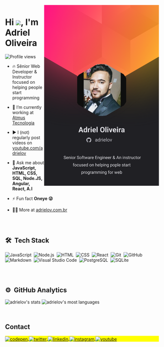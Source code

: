 <img align="right" height="590em" src="https://raw.githubusercontent.com/adrielov/adrielov/ba2d0875a6a977216817ec038824b12050b6a102/profile.svg"/>
<h1 align="left">Hi <img src="https://raw.githubusercontent.com/kaueMarques/kaueMarques/master/hi.gif" height="30px">, I'm Adriel Oliveira</h1>
<p align="left"> <img src="https://komarev.com/ghpvc/?username=adrielov&color=yellow" alt="Profile views" /> </p>

- 🔥 Sênior Web Developer & Instructor focused on helping people start programming 

- 🔭 I’m currently working at [Atmus Tecnologia](atmustecnologia.com.br)

- ▶️ I (not) regularly post videos on [youtube.com/adrielov](https://youtube.com/adrielov)

- 💬 Ask me about **JavaScript, HTML, CSS, SQL, Node.JS, Angular, React, A.I**

- ⚡ Fun fact **Oneye 😜**

- 👨‍💻 More at [adrielov.com.br](https://adrielov.com.br)



<br><br>

## 🛠 &nbsp;Tech Stack

![JavaScript](https://img.shields.io/badge/-JavaScript-05122A?style=flat&logo=javascript)&nbsp;
![Node.js](https://img.shields.io/badge/-Node.js-05122A?style=flat&logo=node.js)&nbsp;
![HTML](https://img.shields.io/badge/-HTML-05122A?style=flat&logo=HTML5)&nbsp;
![CSS](https://img.shields.io/badge/-CSS-05122A?style=flat&logo=CSS3&logoColor=1572B6)&nbsp;
![React](https://img.shields.io/badge/-React-05122A?style=flat&logo=react)&nbsp;
![Git](https://img.shields.io/badge/-Git-05122A?style=flat&logo=git)&nbsp;
![GitHub](https://img.shields.io/badge/-GitHub-05122A?style=flat&logo=github)&nbsp;
![Markdown](https://img.shields.io/badge/-Markdown-05122A?style=flat&logo=markdown)&nbsp;
![Visual Studio Code](https://img.shields.io/badge/-Visual%20Studio%20Code-05122A?style=flat&logo=visual-studio-code&logoColor=007ACC)&nbsp;
![PostgreSQL](https://img.shields.io/badge/-PostgreSQL-05122A?style=flat&logo=postgresql)&nbsp;
![SQLite](https://img.shields.io/badge/-SQLite-05122A?style=flat&logo=sqlite)&nbsp;

<br><br>

## ⚙️ &nbsp;GitHub Analytics

<p align="left">
<img width="455px" src="https://github-readme-stats.vercel.app/api?username=adrielov&show_icons=true" alt="adrielov's stats"/>
<img width="382px" src="https://github-readme-stats.vercel.app/api/top-langs/?username=adrielov&layout=compact" alt="adrielov's most languages"/>
</p>


<br>

## Contact

<p align="left" style="background:yellow">
<a href="https://codepen.io/adrielov" target="_blank">
  <img align="center" src="https://img.shields.io/badge/-adrielov-05122A?style=flat&logo=codepen" alt="codepen"/>
</a>
<a href="https://twitter.com/adrielov" target="_blank">
  <img align="center" src="https://img.shields.io/badge/-adrielov-05122A?style=flat&logo=twitter" alt="twitter"/>  
</a>
<a href="https://linkedin.com/in/adrielov" target="_blank">
  <img align="center" src="https://img.shields.io/badge/-adrielov-05122A?style=flat&logo=linkedin" alt="linkedin"/>
</a>
<a href="https://instagram.com/adrielov" target="_blank">
 <img align="center" src="https://img.shields.io/badge/-adrielov-05122A?style=flat&logo=instagram" alt="instagram"/>
</a>
<a href="https://youtube.com/adrielov" target="_blank">
 <img align="center" src="https://img.shields.io/badge/-adrielov-05122A?style=flat&logo=youtube" alt="youtube"/>
</a>
</p>

<!--

<img width="490em" src="https://github-readme-twitter-gazf.vercel.app/api?id=adrielov&layout=wide&show_reply=off&show_retweet=off" />


**adrielov/adrielov** is a ✨ _special_ ✨ repository because its `README.md` (this file) appears on your GitHub profile.

Here are some ideas to get you started:

- 🔭 I’m currently working on ...
- 🌱 I’m currently learning ...
- 👯 I’m looking to collaborate on ...
- 🤔 I’m looking for help with ...
- 💬 Ask me about ...
- 📫 How to reach me: ...
- 😄 Pronouns: ...
- ⚡ Fun fact: ...
-->
